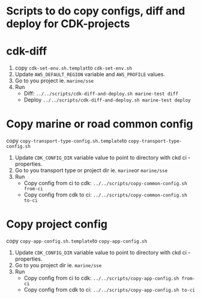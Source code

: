 # Scripts to do copy configs, diff and deploy for CDK-projects

# cdk-diff

1. copy `cdk-set-env.sh.templat`to `cdk-set-env.sh`
1. Update `AWS_DEFAULT_REGION` variable and `AWS_PROFILE` values.
1. Go to you project ie. `marine/sse`
1. Run 
    * Diff: `../../scripts/cdk-diff-and-deploy.sh marine-test diff`
    * Deploy `../../scripts/cdk-diff-and-deploy.sh marine-test deploy`

# Copy marine or road common config

copy `copy-transport-type-config.sh.template`to `copy-transport-type-config.sh`
1. Update `CDK_CONFIG_DIR` variable value to point to directory with ckd ci -properties.
1. Go to you transport type or project dir ie. `marine`or `marine/sse`
1. Run
   * Copy config from ci to cdk: `../../scripts/copy-common-config.sh from-ci`
   * Copy config from cdk to ci: `../../scripts/copy-common-config.sh to-ci`

# Copy project config

copy `copy-app-config.sh.template`to `copy-app-config.sh`
1. Update `CDK_CONFIG_DIR` variable value to point to directory with ckd ci -properties.
1. Go to you project dir ie. `marine/sse`
1. Run
   * Copy config from ci to cdk: `../../scripts/copy-app-config.sh from-ci`
   * Copy config from cdk to ci: `../../scripts/copy-app-config.sh to-ci`